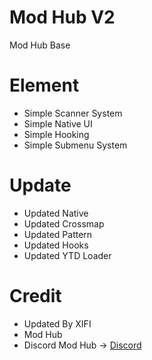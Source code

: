 # Mod Hub V2
Mod Hub Base

# Element

- Simple Scanner System
- Simple Native UI
- Simple Hooking
- Simple Submenu System

# Update

- Updated Native
- Updated Crossmap
- Updated Pattern
- Updated Hooks
- Updated YTD Loader

# Credit
- Updated By XIFI
- Mod Hub
- Discord Mod Hub -> [Discord](https://discord.gg/ts8kdKHVat)
